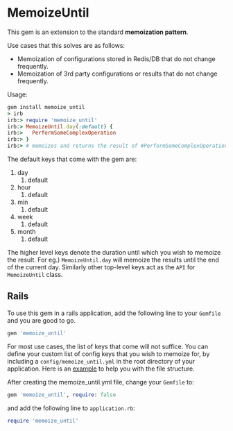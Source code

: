 # MemoizeUntil

This gem is an extension to the standard **memoization pattern**.

Use cases that this solves are as follows:

* Memoization of configurations stored in Redis/DB that do not change frequently.
* Memoization of 3rd party configurations or results that do not change frequently.

Usage:

```ruby
gem install memoize_until
> irb
irb:> require 'memoize_until'
irb:> MemoizeUntil.day(:default) {
irb:> 	PerformSomeComplexOperation
irb:> }
irb:> # memoizes and returns the result of #PerformSomeComplexOperation
```

The default keys that come with the gem are: 

1. day
	1. default
1. hour
	1. default
1. min
	1. default
1. week
	1. default
1. month
	1. default

The higher level keys denote the duration until which you wish to memoize the result. For eg.) `MemoizeUntil.day` will memoize the results until the end of the current day. Similarly other top-level keys act as the `API` for `MemoizeUntil` class.

## Rails

To use this gem in a rails application, add the following line to your `Gemfile` and you are good to go.

```ruby
gem 'memoize_until'
```

For most use cases, the list of keys that come will not suffice. You can define your custom list of config keys that you wish to memoize for, by including a `config/memoize_until.yml` in the root directory of your application. Here is an [example](/examples/memoize_until.yml) to help you with the file structure. 

After creating the memoize_until.yml file, change your `Gemfile` to:
```ruby
gem 'memoize_until', require: false
```
and add the following line to `application.rb`:
```ruby
require 'memoize_until'
```